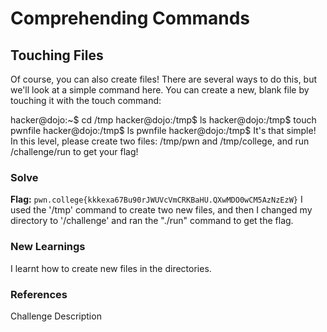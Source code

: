 # Comprehending Commands

## Touching Files

Of course, you can also create files! There are several ways to do this, but we'll look at a simple command here. You can create a new, blank file by touching it with the touch command:

hacker@dojo:~$ cd /tmp
hacker@dojo:/tmp$ ls
hacker@dojo:/tmp$ touch pwnfile
hacker@dojo:/tmp$ ls
pwnfile
hacker@dojo:/tmp$
It's that simple! In this level, please create two files: /tmp/pwn and /tmp/college, and run /challenge/run to get your flag!

### Solve
**Flag:** `pwn.college{kkkexa67Bu90rJWUVcVmCRKBaHU.QXwMDO0wCM5AzNzEzW}`
I used the '/tmp' command to create two new files, and then I changed my directory to '/challenge' and ran the "./run" command to get the flag.

### New Learnings
I learnt how to create new files in the directories.

### References 
Challenge Description
